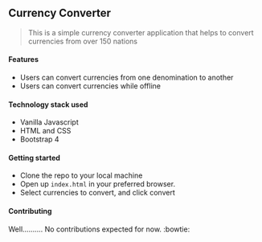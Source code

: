 ## Currency Converter

> This is a simple currency converter application that helps to convert currencies from over 150 nations

#### Features
- Users can convert currencies from one denomination to another
- Users can convert currencies while offline

#### Technology stack used
- Vanilla Javascript
- HTML and CSS
- Bootstrap 4

#### Getting started
- Clone the repo to your local machine
- Open up `index.html` in your preferred browser.
- Select currencies to convert, and click convert

#### Contributing
Well.......... No contributions expected for now. :bowtie:
